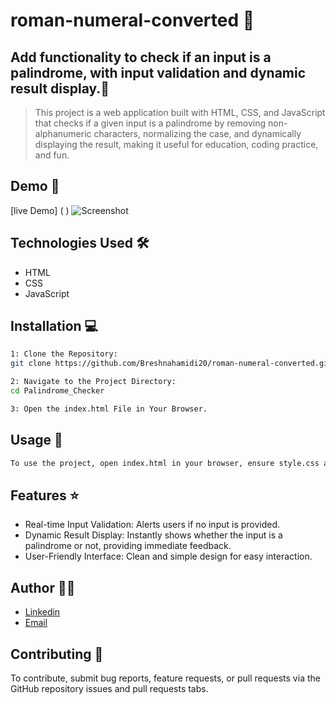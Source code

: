 
# roman-numeral-converted 🚀

## Add functionality to check if an input is a palindrome, with input validation and dynamic result display.📝

> This project is a web application built with HTML, CSS, and JavaScript that checks if a given input is a palindrome by removing non-alphanumeric characters, normalizing the case, and dynamically displaying the result, making it useful for education, coding practice, and fun.



## Demo 📸
[live Demo] ( )
![Screenshot](1.png)

## Technologies Used 🛠️

- HTML
- CSS
- JavaScript

## Installation 💻

```bash
1: Clone the Repository:
git clone https://github.com/Breshnahamidi20/roman-numeral-converted.git
```

```bash
2: Navigate to the Project Directory:
cd Palindrome_Checker
```

```bash
3: Open the index.html File in Your Browser.
```

## Usage 🎯

```bash
To use the project, open index.html in your browser, ensure style.css and script.js are in the same directory, enter text in the input field, click "Check", and view the palindrome result.
```

## Features ⭐

- Real-time Input Validation: Alerts users if no input is provided.
- Dynamic Result Display: Instantly shows whether the input is a palindrome or not, providing immediate feedback.
- User-Friendly Interface: Clean and simple design for easy interaction.

## Author 👩‍💻
- [Linkedin](https://www.linkedin.com/in/breshna-hamidi-67699a295?utm_source=share&utm_campaign=share_via&utm_content=profile&utm_medium=android_app)
- [Email](breshna2004@gmail.com)

## Contributing 🤝
To contribute, submit bug reports, feature requests, or pull requests via the GitHub repository issues and pull requests tabs.


